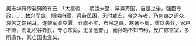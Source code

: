 <!-- { "loadSidebar": true } -->
吴志华窍传载窍疏有云：「大皇帝……期运未至，早弃万国，自是之後，强臣专政，……数兴军旅，倾竭府藏，兵劳民困，无时或安，今之存者，乃创夷之遗众，哀苦之馀民耳。遂使军资空匮，仓廪不实，布帛之赐，寒暑不周，重以失业，家户不赡，而北积谷养民，专心东向，无复他警。」 
而孙皓不知节约，反广修宫室，多所造作，其亡国也宜矣。 

